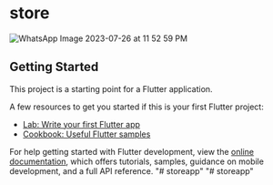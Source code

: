 # store


![WhatsApp Image 2023-07-26 at 11 52 59 PM](https://github.com/SalemAshraf/storeapp/assets/82342535/3022c420-da45-40aa-b55f-b0ec0d31bb2a)



## Getting Started

This project is a starting point for a Flutter application.

A few resources to get you started if this is your first Flutter project:

- [Lab: Write your first Flutter app](https://docs.flutter.dev/get-started/codelab)
- [Cookbook: Useful Flutter samples](https://docs.flutter.dev/cookbook)

For help getting started with Flutter development, view the
[online documentation](https://docs.flutter.dev/), which offers tutorials,
samples, guidance on mobile development, and a full API reference.
"# storeapp" 
"# storeapp" 
